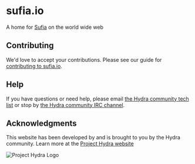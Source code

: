 # sufia.io

A home for [Sufia](http://github.org/projecthydra/sufia) on the world wide web

## Contributing

We'd love to accept your contributions.  Please see our guide for [contributing to sufia.io](CONTRIBUTING.md).

## Help

If you have questions or need help, please email [the Hydra community tech list](mailto:hydra-tech@googlegroups.com) or stop by [the Hydra community IRC channel](irc://irc.freenode.net/projecthydra).

## Acknowledgments

This website has been developed by and is brought to you by the Hydra community.  Learn more at the
[Project Hydra website](http://projecthydra.org)

![Project Hydra Logo](http://sufia.io/assets/images/hydra_logo.png)
